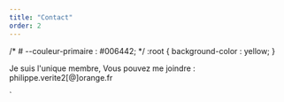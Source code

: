 ```yaml
---
title: "Contact"
order: 2
---
```

/*    # --couleur-primaire : #006442; */
:root {
background-color : yellow;
}

Je suis l'unique membre,
Vous pouvez me joindre : philippe.verite2[@]orange.fr 

` 